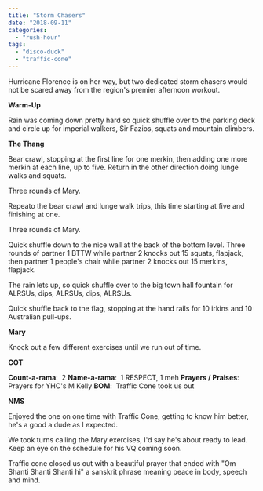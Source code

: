 ```yaml
---
title: "Storm Chasers"
date: "2018-09-11"
categories: 
  - "rush-hour"
tags: 
  - "disco-duck"
  - "traffic-cone"
---
```


Hurricane Florence is on her way, but two dedicated storm chasers would not be scared away from the region's premier afternoon workout.

**Warm-Up**

Rain was coming down pretty hard so quick shuffle over to the parking deck and circle up for imperial walkers, Sir Fazios, squats and mountain climbers.

**The Thang**

Bear crawl, stopping at the first line for one merkin, then adding one more merkin at each line, up to five. Return in the other direction doing lunge walks and squats.

Three rounds of Mary.

Repeato the bear crawl and lunge walk trips, this time starting at five and finishing at one.

Three rounds of Mary.

Quick shuffle down to the nice wall at the back of the bottom level. Three rounds of partner 1 BTTW while partner 2 knocks out 15 squats, flapjack, then partner 1 people's chair while partner 2 knocks out 15 merkins, flapjack.

The rain lets up, so quick shuffle over to the big town hall fountain for ALRSUs, dips, ALRSUs, dips, ALRSUs.

Quick shuffle back to the flag, stopping at the hand rails for 10 irkins and 10 Australian pull-ups.

**Mary**

Knock out a few different exercises until we run out of time.

**COT**

**Count-a-rama**:  2 **Name-a-rama**:  1 RESPECT, 1 meh **Prayers / Praises**:  Prayers for YHC's M Kelly **BOM**:  Traffic Cone took us out

**NMS**

Enjoyed the one on one time with Traffic Cone, getting to know him better, he's a good a dude as I expected.

We took turns calling the Mary exercises, I'd say he's about ready to lead. Keep an eye on the schedule for his VQ coming soon.

Traffic cone closed us out with a beautiful prayer that ended with "Om Shanti Shanti Shanti hi" a sanskrit phrase meaning peace in body, speech and mind.
